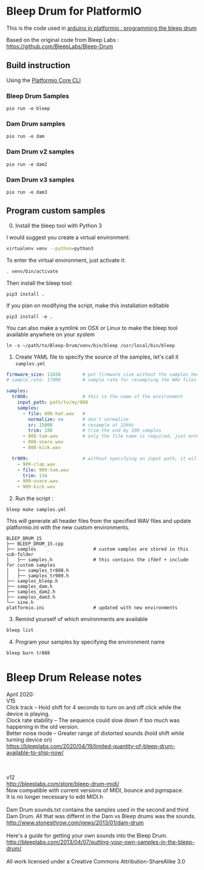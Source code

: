 # Bleep Drum for PlatformIO

This is the code used in [arduino in platformio : programming the bleep drum](https://www.youtube.com/watch?v=HCvKrhoXOpg)

Based on the original code from Bleep Labs : https://github.com/BleepLabs/Bleep-Drum

## Build instruction

Using the [Platformio Core CLI](https://docs.platformio.org/en/latest/core/installation.html)

### Bleep Drum Samples

```
pio run -e bleep
```

### Dam Drum samples

```
pio run -e dam
```

### Dam Drum v2 samples

```
pio run -e dam2
```

### Dam Drum v3 samples

```
pio run -e dam3
```


## Program custom samples

0. Install the bleep tool with Python 3

I would suggest you create a virtual environment:

```bash
virtualenv venv --python=python3
```

To enter the virtual environment, just activate it:
```bash
. venv/bin/activate
```

Then install the bleep tool:

```
pip3 install .
```

If you plan on modifying the script, make this installation editable

```
pip3 install -e .
```


You can also make a symlink on OSX or Linux to make the bleep tool available anywhere on your system

```
ln -s ~/path/to/Bleep-Drum/venv/bin/bleep /usr/local/bin/bleep
```

1. Create YAML file to specify the source of the samples, let's call it `samples.yml`


```yaml
firmware_size: 11658        # put firmware size without the samples here - this is used to warn you if you samples won't fit on flash
# sample_rate: 17000        # sample rate for resampling the WAV files - leave it commented to use the default

samples:
  tr808:                    # this is the name of the environment
    input_path: path/to/my/808
    samples:
      - file: 808-hat.wav   # 
        normalize: no       # don't normalize
        sr: 15000           # resample at 15kHz
        trim: 100           # trim the end by 100 samples
      - 808-tom.wav         # only the file name is required, just enter it as a string if you don't need to tweak other options
      - 808-snare.wav
      - 808-kick.wav

  tr909:                    # without specifying an input path, it will use the location of this file as a root directory
    - 909-clap.wav
    - file: 909-tom.wav
      trim: 134
    - 909-snare.wav
    - 909-kick.wav
```

2. Run the script : 

```
bleep make samples.yml
```

This will generate all header files from the specified WAV files and update platformio.ini with the new custom environments.

```
BLEEP_DRUM_15
├── BLEEP_DRUM_15.cpp
├── samples                     # custom samples are stored in this sub-folder
│   ├── samples.h               # this contains the ifdef + include for custom samples
│   ├── samples_tr808.h
│   ├── samples_tr909.h
├── samples_bleep.h
├── samples_dam.h
├── samples_dam2.h
├── samples_dam3.h
└── sine.h
platformio.ini                  # updated with new environments
```

3. Remind yourself of which environments are available

```bash
bleep list
```

4. Program your samples by specifying the environment name 

```bash
bleep burn tr808
```

# Bleep Drum Release notes

April 2020:<br>
V15 <br>
Click track – Hold shift for 4 seconds to turn on and off click while the device is playing.<br>
Clock rate stability – The sequence could slow down if too much was happening in the old version.<br>
Better noise mode – Greater range of distorted sounds (hold shift while turning device on)<br>
https://bleeplabs.com/2020/04/19/limited-quantity-of-bleep-drum-available-to-ship-now/<br>
<br><br>

v12<br>
http://bleeplabs.com/store/bleep-drum-midi/<br>
Now compatible with current versions of MIDI, bounce and pgmspace.<br>
It is no longer necessary to edit MIDI.h<br>
<br>
Dam Drum sounds.txt contains the samples used in the second and third Dam Drum. All that was differnt in the Dam vs Bleep drums was the sounds. http://www.stonesthrow.com/news/2013/01/dam-drum<br>
<br>
Here's a guide for getting your own sounds into the Bleep Drum.
http://bleeplabs.com/2013/04/07/putting-your-own-samples-in-the-bleep-drum/<br>
<br>
All work licensed under a Creative Commons Attribution-ShareAlike 3.0
